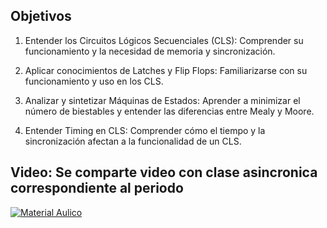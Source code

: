 ## **Objetivos**

1. Entender los Circuitos Lógicos Secuenciales (CLS):
Comprender su funcionamiento y la necesidad de memoria y
sincronización.
    
2. Aplicar conocimientos de Latches y Flip Flops: Familiarizarse
con su funcionamiento y uso en los CLS.
    
3. Analizar y sintetizar Máquinas de Estados: Aprender a
minimizar el número de biestables y entender las diferencias
entre Mealy y Moore.
    
4. Entender Timing en CLS: Comprender cómo el tiempo y la
sincronización afectan a la funcionalidad de un CLS.

## Video: Se comparte video con clase asincronica correspondiente al periodo

 [![Material Aulico](https://drive.google.com/file/d/1K3JqSUjykx3H4wj-Sz58V9AEO8H7L2ba/view)](https://drive.google.com/file/d/1K3JqSUjykx3H4wj-Sz58V9AEO8H7L2ba/view)

